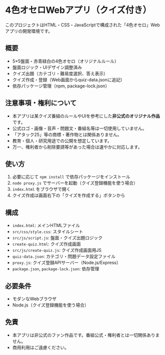 # 4色オセロWebアプリ（クイズ付き）

このプロジェクトはHTML・CSS・JavaScriptで構成された「4色オセロ」Webアプリの開発環境です。

## 概要
- 5×5盤面・赤青緑白の4色オセロ（オリジナルルール）
- 盤面ロジック・UIデザイン調整済み
- クイズ出題（カテゴリ・難易度選択、答え表示）
- クイズ作成・登録（Web画面からquiz-data.jsonに追記）
- 依存パッケージ管理（npm, package-lock.json）

## 注意事項・権利について
- 本アプリは某クイズ番組のルールやUIを参考にした**非公式のオリジナル作品**です。
- 公式ロゴ・画像・音声・問題文・番組名等は一切使用していません。
- 「アタック25」等の商標・著作物とは関係ありません。
- 教育・個人・研究用途での公開を想定しています。
- 万一、権利者から削除要請等があった場合は速やかに対応します。

## 使い方

1. 必要に応じて `npm install` で依存パッケージをインストール
2. `node proxy.js` でサーバーを起動（クイズ登録機能を使う場合）
3. `index.html` をブラウザで開く
4. クイズ作成は画面右下の「クイズを作成する」ボタンから

## 構成
- `index.html`: メインHTMLファイル
- `src/css/style.css`: スタイルシート
- `src/js/script.js`: 盤面・クイズ出題ロジック
- `create-quiz.html`: クイズ作成画面
- `src/js/create-quiz.js`: クイズ作成画面用JS
- `quiz-data.json`: カテゴリ・問題データ設定ファイル
- `proxy.js`: クイズ登録APIサーバー（Node.js/Express）
- `package.json`, `package-lock.json`: 依存管理

## 必要条件
- モダンなWebブラウザ
- Node.js（クイズ登録機能を使う場合）

## 免責
- 本アプリは非公式のファン作品です。番組公式・権利者とは一切関係ありません。
- 商用利用はご遠慮ください。
